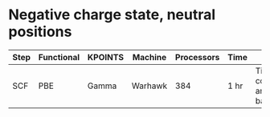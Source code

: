 # Negative charge state, neutral positions

| Step | Functional | KPOINTS | Machine | Processors | Time | Choices |
|------|------------|---------|---------|------------|------|---------|
| SCF | PBE | Gamma | Warhawk | 384 | 1 hr | Tighter convergence and more bands |

